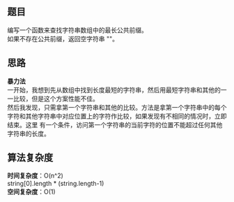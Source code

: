 ## 题目
编写一个函数来查找字符串数组中的最长公共前缀。  
如果不存在公共前缀，返回空字符串 ""。
## 思路
**暴力法**  
一开始，我想到先从数组中找到长度最短的字符串，然后用最短字符串和其他的一一比较，但是这个方案性能不佳。  
然后我发现，只需拿第一个字符串和其他的比较。方法是拿第一个字符串中的每个字符和其他字符串中对应位置上的字符作比较，如果发现有不相同的情况时，立即结束。这里
有一个条件，访问第一个字符串的当前字符的位置不能超过任何其他字符串的长度。
## 算法复杂度
**时间复杂度**：O(n^2)  
string[0].length \* (string.length-1)  
**空间复杂度**：O(1)
